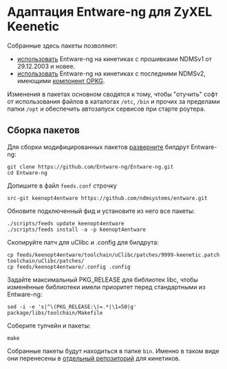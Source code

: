 # Адаптация Entware-ng для ZyXEL Keenetic

Собранные здесь пакеты позволяют:
* [использовать](http://forums.zyxmon.org/viewtopic.php?f=5&t=5288) Entware-ng на кинетиках с прошивками NDMSv1 от 29.12.2003 и новее.
* [использовать](http://forums.zyxmon.org/viewtopic.php?f=5&t=5246) Entware-ng на кинетиках с последними NDMSv2, имеющими [компонент OPKG](http://keenopt.ru/).

Изменения в пакетах основном сводятся к тому, чтобы "отучить" софт от использования файлов в каталогах `/etc`, `/bin` и прочих за пределами папки `/opt` и обеспечить автозапуск сервисов при старте роутера.


## Сборка пакетов

Для сборки модифицированных пакетов [разверните](https://github.com/Entware-ng/Entware-ng/wiki/Compile-packages-from-sources) билдрут Entware-ng:
```
git clone https://github.com/Entware-ng/Entware-ng.git
cd Entware-ng
```
Допишите в файл `feeds.conf` строчку
```
src-git keenopt4entware https://github.com/ndmsystems/entware.git
```
Обновите подключенный фид и установите из него все пакеты:
```
./scripts/feeds update keenopt4entware
./scripts/feeds install -a -p keenopt4entware
```
Скопируйте патч для uClibc и .config для билдрута:
```
cp feeds/keenopt4entware/toolchain/uClibc/patches/9999-keenetic.patch toolchain/uClibc/patches/
cp feeds/keenopt4entware/.config .config
```
Задайте максимальный PKG_RELEASE для библиотек libc, чтобы изменённые библиотеки имели приоритет перед стандартными из Entware-ng:
```
sed -i -e 's|^\(PKG_RELEASE:\)=.*|\1=50|g' package/libs/toolchain/Makefile
```
Соберите тулчейн и пакеты:
```
make
```
Собранные пакеты будут находиться в папке `bin`. Именно в таком виде они перенесены в [отдельный репозиторий](http://ndm.zyxmon.org/binaries/keenetic/) для кинетиков.
